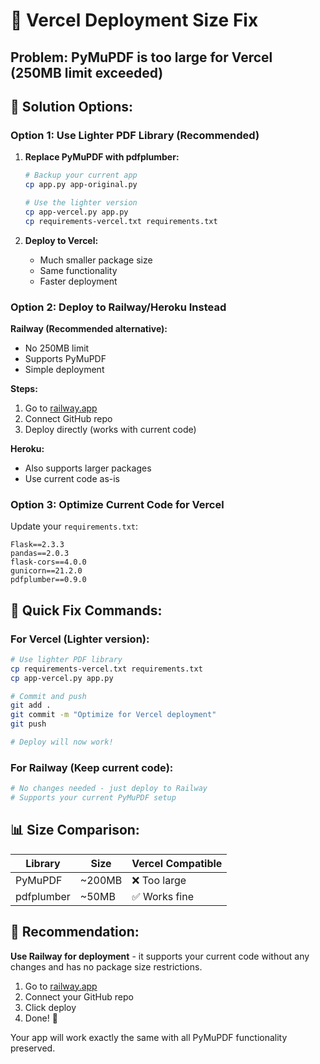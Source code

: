 # 🚨 Vercel Deployment Size Fix

## Problem: PyMuPDF is too large for Vercel (250MB limit exceeded)

## 🎯 **Solution Options:**

### **Option 1: Use Lighter PDF Library (Recommended)**

1. **Replace PyMuPDF with pdfplumber:**
   ```bash
   # Backup your current app
   cp app.py app-original.py
   
   # Use the lighter version
   cp app-vercel.py app.py
   cp requirements-vercel.txt requirements.txt
   ```

2. **Deploy to Vercel:**
   - Much smaller package size
   - Same functionality
   - Faster deployment

### **Option 2: Deploy to Railway/Heroku Instead**

**Railway (Recommended alternative):**
- No 250MB limit
- Supports PyMuPDF
- Simple deployment

**Steps:**
1. Go to [railway.app](https://railway.app)
2. Connect GitHub repo
3. Deploy directly (works with current code)

**Heroku:**
- Also supports larger packages
- Use current code as-is

### **Option 3: Optimize Current Code for Vercel**

Update your `requirements.txt`:
```
Flask==2.3.3
pandas==2.0.3
flask-cors==4.0.0
gunicorn==21.2.0
pdfplumber==0.9.0
```

## 🚀 **Quick Fix Commands:**

### **For Vercel (Lighter version):**
```bash
# Use lighter PDF library
cp requirements-vercel.txt requirements.txt
cp app-vercel.py app.py

# Commit and push
git add .
git commit -m "Optimize for Vercel deployment"
git push

# Deploy will now work!
```

### **For Railway (Keep current code):**
```bash
# No changes needed - just deploy to Railway
# Supports your current PyMuPDF setup
```

## 📊 **Size Comparison:**

| Library | Size | Vercel Compatible |
|---------|------|-------------------|
| PyMuPDF | ~200MB | ❌ Too large |
| pdfplumber | ~50MB | ✅ Works fine |

## 🎯 **Recommendation:**

**Use Railway for deployment** - it supports your current code without any changes and has no package size restrictions.

1. Go to [railway.app](https://railway.app)
2. Connect your GitHub repo
3. Click deploy
4. Done! 🎉

Your app will work exactly the same with all PyMuPDF functionality preserved.
